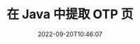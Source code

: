 ---
############################# Static ############################
layout: "auto-gen-merger"
date: 2022-09-20T10:46:07
draft: false
otherformats: pdf pps ppsx ppt pptx rtf tex vdx vsdm vsdx vssm vssx vstm vstx vsx vtx

############################# Head ############################
head_title: "在 Java 中提取 OTP 个页面"
head_description: "从 Java 中的 OTP 文件中快速提取页面。使用文档合并 API 保存包含所选页面的新文档。"

############################# Header ############################
title: "在 Java 中提取 OTP 页"
description: "使用几行 Java 代码提取 OTP 页面。"
bg_image: "https://cms.admin.containerize.com/templates/aspose/App_Themes/V3/images/bg/header1.png"
bg_overlay: false
button:
    enable: true
    icon: "fas fa-arrow-down"
    label: "下载免费试用版"
    link: "https://downloads.groupdocs.com/merger/java"

############################# SubMenu ############################
submenu:
    enable: true

    left:
        img_alt: "GroupDocs.Merger for Java"
        image: "https://cms.admin.containerize.com/templates/groupdocs/images/product-logos/90x90-noborder/groupdocs-merger-java.png"
        product: "GroupDocs.Merger"
        platform: "Java"

    middle:
        button:

            # button loop
            - link: "https://apireference.groupdocs.com/merger/java"
              text: "API 参考"

            # button loop
            - link: "https://github.com/groupdocs-merger"
              text: "代码示例"

            # button loop
            - link: "https://products.groupdocs.app/merger/family"
              text: "现场演示"

            # button loop
            - link: "https://purchase.groupdocs.com/pricing/merger/java"
              text: "价钱"

    right:
        link_download: "https://downloads.groupdocs.com/merger"
        link_learn: "https://docs.groupdocs.com/merger/java"
        link_buy: "https://purchase.groupdocs.com"

############################# About ############################
about:
    enable: true
    title: "关于 GroupDocs.Merger for Java API"
    content: |
        [GroupDocs.Merger for Java](/zh/merger/java/) 提供了一种简单的解决方案，可以在包括 PDF、Microsoft Office（Word、Excel、PowerPoint）在内的各种文档格式之间安全地合并和拆分、OneNote)、OpenDocument、HTML、图像和 Java 应用程序中的许多其他内容。只需添加几行代码，即可执行多个文档操作，例如移动、删除、旋转、交换、提取或更改文档中页面的方向。文档合并 API 还支持将文档页面预览为图像，以分析页面上的文档结构、格式和内容。
        
        GroupDocs.Merger API 是需要文件页面提取功能的企业解决方案的正确选择。这些 API 在包括 J2SE 7.0 (1.7), J2SE 8.0 (1.8), Java 10 在内的所有主要操作系统和平台上都得到了很好的支持。

############################# Steps ############################
steps:
    enable: true
    title_left: "提取 Java 中的 OTP 个文件页"
    content_left: |
        [GroupDocs.Merger for Java](/zh/merger/java/) 使 Java 开发人员可以轻松地从 OTP 文件中提取所需的页面并将其另存为通过执行几个简单的步骤来创建一个包含所选页面的新文件。
        
        * 使用应出现在结果文档中的页码初始化 **ExtractOptions**。
        * 创建 **Merger** 的新实例并将源文档路径作为构造函数参数传递。
        * 调用 **extractPages** 并传递 **ExtractOptions** 对象。
        * 调用 **save** 并指定文件路径以保存生成的文档。

    title_right: "系统要求"
    content_right: |
        所有主要平台和操作系统都支持 GroupDocs.Merger for Java API。在执行以下代码之前，请确保您的系统上安装了以下先决条件。

        * 操作系统：Microsoft Windows、Linux、MacOS
        * 开发环境：NetBeans, IntelliJ IDEA, Eclipse
        * 构架: J2SE 7.0 (1.7), J2SE 8.0 (1.8), Java 10
        * 从 [Maven](https://repository.groupdocs.com/webapp/#/artifacts/browse/tree/General/repo/com/groupdocs/groupdocs-merger) 下载最新版本的 GroupDocs.Merger for Java
         
    code: |
     {{% merger/additional-styles %}}
     {{< merger/code-merger title="如何使用 Java 示例代码提取 OTP 文件页面">}}

        ```java    
        // 使用 GroupDocs.Merger API 提取 OTP 文件页面
        // 使用选定的页码初始化 ExtractOptions 类
        ExtractOptions extractOptions = new ExtractOptions(new int[] { 2, 5 });

        // 使用输入 OTP 文档实例化合并
        Merger merger = new Merger("input.otp");

        // 调用 extractPages 方法并将 ExtractOptions 对象传递给它
        merger.extractPages(extractOptions);
    
        // 调用 save 方法以保存带有提取页面的输出文档
        merger.save("output.otp");
        ```
     {{< /merger/code-merger >}}

############################# Demos ############################
demos:
    enable: true
    title: "现场演示 - 在线提取 OTP 页面"
    content: |
       访问 [GroupDocs.Merger Live Demos](https://products.groupdocs.app/splitter/extract-pages/otp) 网站，立即提取 OTP 文件页面。
       现场演示具有以下好处。
        
############################# About Formats ############################
about_formats:
    enable: true

############################# More Formats ############################
more_formats:
    enable: true
    title: "从其他文档格式中提取页面"
    content: |
        Java 记录文件格式和图像的合并和拆分 API。提取一些流行的文件格式，如下所述。

############################# Back to top ###############################
back_to_top:
    enable: true
---